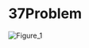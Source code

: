 # 37Problem
![Figure_1](https://github.com/ManechLepage/37Problem/assets/113209819/487c829a-4317-4ba3-b3c5-4b4bc7996e4f)
